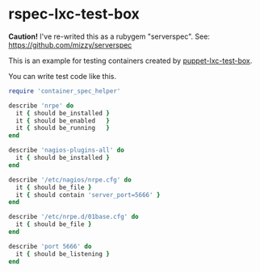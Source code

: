 # rspec-lxc-test-box

**Caution!** I've re-writed this as a rubygem "serverspec".
See: https://github.com/mizzy/serverspec

This is an example for testing containers created by [puppet-lxc-test-box](https://github.com/mizzy/puppet-lxc-test-box).

You can write test code like this.

```ruby
require 'container_spec_helper'

describe 'nrpe' do
  it { should be_installed }
  it { should be_enabled   }
  it { should be_running   }
end

describe 'nagios-plugins-all' do
  it { should be_installed }
end

describe '/etc/nagios/nrpe.cfg' do
  it { should be_file }
  it { should contain 'server_port=5666' }
end

describe '/etc/nrpe.d/01base.cfg' do
  it { should be_file }
end

describe 'port 5666' do
  it { should be_listening }
end
```
